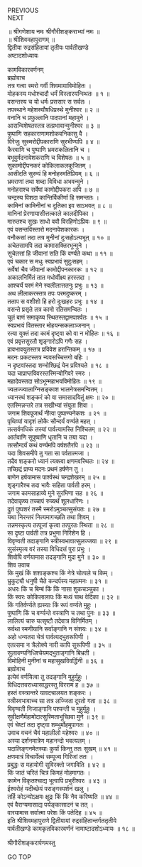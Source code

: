 PREVIOUS  
NEXT  
  
॥ श्रीगणेशाय नमः श्रीगौरीशङ्कराभ्यां नमः ॥  
॥ श्रीशिवमहापुराणम् ॥  
द्वितीया रुद्रसंहितायां तृतीयः पार्वतीखण्डे  
अष्टादशोध्यायः  
  
कामविकारवर्णनम्  
ब्रह्मोवाच  
तत्र गत्वा स्मरो गर्वी शिवमायाविमोहितः ।  
मोहकस्य मधोश्चादौ धर्मं विस्तारयन्स्थितः ॥ १ ॥  
वसन्तस्य च यो धर्मः प्रससार स सर्वतः ।  
तपस्थाने महेशस्यौषधिप्रस्थे मुनीश्वर ॥ २ ॥  
वनानि च प्रफुल्लानि पादपानां महामुने ।  
आसन्विशेषतस्तत्र तत्प्रभावान्मुनीश्वर ॥ ३ ॥  
पुष्पाणि सहकाराणामशोकवनिकासु वै ।  
विरेजुः सुस्मरोद्दीपकाराणि सुरभीण्यपि ॥ ४ ॥  
कैरवाणि च पुष्पाणि भ्रमराकलितानि च ।  
बभूवुर्मदनावेशकराणि च विशेषतः ॥ ५ ॥  
सुकामोद्दीपनकरं कोकिलाकलकूजितम् ।  
आसीदति सुरम्यं हि मनोहरमतिप्रियम् ॥ ६ ॥  
भ्रमराणां तथा शब्दा विविधा अभवन्मुने ।  
मनोहराश्च सर्वेषां कामोद्दीपकरा अपि ॥ ७ ॥  
चन्द्रस्य विशदा कान्तिर्विकीर्णा हि समन्ततः ।  
कामिनां कामिनीनां च दूतिका इव साऽभवत् ॥ ८ ॥  
मानिनां प्रेरणायासीत्तत्काले कालदीपिका ।  
मारुतश्च सुखः साधो ववौ विरहिणोऽप्रियः ॥ ९ ॥  
एवं वसन्तविस्तारो मदनावेशकारकः ।  
वनौकसां तदा तत्र मुनीनां दुःसहोऽत्यभूत् ॥ १० ॥  
अचेतसामपि तदा कामासक्तिरभून्मुने ।  
सुचेतसां हि जीवानां सति किं वर्ण्यते कथा ॥ ११ ॥  
एवं चकार स मधुः स्वप्रभावं सुदुःसहम् ।  
सर्वेषां चैव जीवानां कामोद्दीपनकारकः ॥ १२ ॥  
अकालनिर्मितं तात मधोर्वीक्ष्य हरस्तदा ।  
आश्चर्यं परमं मेने स्वलीलात्ततनुः प्रभुः ॥ १३ ॥  
अथ लीलाकरस्तत्र तपः परमदुष्करम् ।  
तताप स वशीशो हि हरो दुःखहरः प्रभुः ॥ १४ ॥  
वसन्ते प्रसृते तत्र कामो रतिसमन्वितः ।  
चूतं बाणं समाकृष्य स्थितस्तद्वामपार्श्वतः ॥ १५ ॥  
स्वप्रभावं वितस्तार मोहयन्सकलाञ्जनान् ।  
रत्या युक्तं तदा कामं दृष्ट्वा को वा न मोहितः ॥ १६ ॥  
एवं प्रवृत्तसुरतौ शृङ्‌गारोऽपि गणैः सह ।  
हावभावयुतस्तत्र प्रविवेश हरान्तिकम् ॥ १७ ॥  
मदनः प्रकटस्तत्र न्यवसच्चित्तगो बहिः ।  
न दृष्टवांस्तदा शम्भोश्छिद्रं येन प्रविश्यते ॥ १८ ॥  
यदा चाप्राप्तविवरस्तस्मिन्योगिवरे स्मरः ।  
महादेवस्तदा सोऽभून्महाभयविमोहितः ॥ १९ ॥  
ज्वलज्ज्वालाग्निसङ्‌काश भालनेत्रसमन्वितम् ।  
ध्यानस्थं शङ्करं को वा समासादयितुं क्षमः ॥ २० ॥  
एतस्मिन्नन्तरे तत्र सखीभ्यां संयुता शिवा ।  
जगाम शिवपूजार्थं नीत्वा पुष्पाण्यनेकशः ॥ २१ ॥  
पृथिव्यां यादृशं लोकैः सौन्दर्यं वर्ण्यते महत् ।  
तत्सर्वमधिकं तस्यां पार्वत्यामस्ति निश्चितम् ॥ २२ ॥  
आर्तवाणि सुपुष्पाणि धृतानि च तया यदा ।  
तत्सौन्दर्यं कथं वर्ण्यमपि वर्षशतैरपि ॥ २३ ॥  
यदा शिवसमीपे तु गता सा पर्वतात्मजा ।  
तदैव शङ्करो ध्यानं त्यक्त्वा क्षणमवस्थितः ॥ २४ ॥  
तच्छिद्रं प्राप्य मदनः प्रथमं हर्षणेन तु ।  
बाणेन हर्षयामास पार्श्वस्थं चन्द्रशेखरम् ॥ २५ ॥  
शृङ्‌गारैश्च तदा भावैः सहिता पार्वती हरम् ।  
जगाम कामसाहाय्ये मुने सुरभिणा सह ॥ २६ ॥  
तदेवाकृष्य तच्चापं रुच्यर्थं शूलधारिणः ।  
द्रुतं पुष्पशरं तस्मै स्मरोऽमुञ्चत्सुसंयतः ॥ २७ ॥  
यथा निरन्तरं नित्यमागच्छति तथा शिवम् ।  
तन्नमस्कृत्य तत्पूजां कृत्वा तत्पुरतः स्थिता ॥ २८ ॥  
सा दृष्टा पार्वती तत्र प्रभुणा गिरिशेन हि ।  
विवृण्वती तदाङ्‌गानि स्त्रीस्वभावात्सुलज्जया ॥ २९ ॥  
सुसंस्मृत्य वरं तस्या विधिदत्तं पुरा प्रभुः ।  
शिवोपि वर्णयामास तदङ्‌गानि मुदा मुने ॥ ३० ॥  
शिव उवाच  
कि मुखं किं शशाङ्‌कश्च किं नेत्रे चोत्पले च किम् ।  
भ्रुकुट्यौ धनुषी चैते कन्दर्पस्य महात्मनः ॥ ३१ ॥  
अधरः किं च बिम्बं किं किं नासा शुकचञ्चुका ।  
किं स्वरः कोकिलालापः किं मध्यं चाथ वेदिका ॥ ३२ ॥  
किं गतिर्वर्ण्यते ह्यस्याः किं रूपं वर्ण्यते मुहुः ।  
पुष्पाणि किं च वर्ण्यन्ते वस्त्राणि च तथा पुनः ॥ ३३ ॥  
लालित्यं चारु यत्सृष्टौ तदेवात्र विनिर्मितम् ।  
सर्वथा रमणीयानि सर्वाङ्‌गानि न संशयः ॥ ३४ ॥  
अहो धन्यतरा चेत्रं पार्वत्यद्‌भुतरूपिणी ।  
एतत्समा न त्रैलोक्ये नारी कापि सुरूपिणी ॥ ३५ ॥  
सुलावण्यनिधिश्चेयमद्‌भुताङ्‌गानि बिभ्रती ।  
विमोहिनी मुनीनां च महासुखविवर्द्धिनी ॥ ३६ ॥  
ब्रह्मोवाच  
इत्येवं वर्णयित्वा तु तदङ्‌गानि मुहुर्मुहुः ।  
विधिदत्तवराध्यासाद्धरस्तु विरराम ह ॥ ३७ ॥  
हस्तं वस्त्रान्तरे यावदचालयत शङ्करः ।  
स्त्रीस्वभावाच्च सा तत्र लज्जिता दूरतो गता ॥ ३८ ॥  
विवृण्वती निजाङ्‌गानि पश्यन्ती च मुहुर्मुहुः ।  
सुवीक्षणैर्महामोदात्सुस्मिताभूच्छिवा मुने ॥ ३९ ॥  
एवं चेष्टां तदा दृष्ट्वा शम्भुर्मोहमुपागतः ।  
उवाच वचनं चैवं महालीलो महेश्वरः ॥ ४० ॥  
अस्या दर्शनमात्रेण महानन्दो भवत्यलम् ।  
यदालिङ्‌गनमेतस्याः कुर्यां किन्तु ततः सुखम् ॥ ४१ ॥  
क्षणमात्रं विचार्येत्थं सम्पूज्य गिरिजां ततः ।  
प्रबुद्धः स महायोगी सुविरक्तो जगाविति ॥ ४२ ॥  
किं जातं चरितं चित्रं किमहं मोहमागतः ।  
कामेन विकृतश्चाद्य भूत्वापि प्रभुरीश्वरः ॥ ४३ ॥  
ईश्वरोहं यदीच्छेयं पराङ्‌गस्पर्शनं खलु ।  
तर्हि कोऽन्योऽक्षमः क्षुद्रः किं किं नैव करिष्यति ॥ ४४ ॥  
एवं वैराग्यमासाद्य पर्यङ्‌कासादनं च तत् ।  
वारयामास सर्वात्मा परेशः किं पतेदिह ॥ ४५ ॥  
इति श्रीशिवमहापुराणे द्वितीयायां रुद्रसंहितान्तर्गततृतीये  
पार्वतीखण्डे कामकृतविकारवर्णनं नामाष्टादशोऽध्यायः ॥ १८ ॥  
  
  
श्रीगौरीशङ्करार्पणमस्तु  
  
GO TOP
